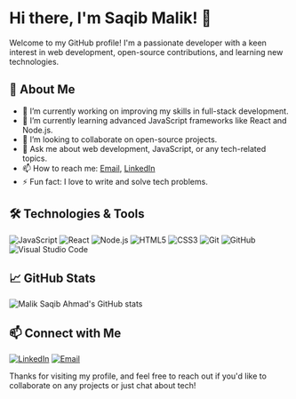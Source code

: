 # Hi there, I'm Saqib Malik! 👋

Welcome to my GitHub profile! I'm a passionate developer with a keen interest in web development, open-source contributions, and learning new technologies.

## 🚀 About Me

- 🔭 I’m currently working on improving my skills in full-stack development.
- 🌱 I’m currently learning advanced JavaScript frameworks like React and Node.js.
- 👯 I’m looking to collaborate on open-source projects.
- 💬 Ask me about web development, JavaScript, or any tech-related topics.
- 📫 How to reach me: [Email](mailto:maliksaqibahmad.dev@proton.me), [LinkedIn](https://www.linkedin.com/in/maliksaqibahmad/)
- ⚡ Fun fact: I love to write and solve tech problems.

## 🛠️ Technologies & Tools

![JavaScript](https://img.shields.io/badge/-JavaScript-333?style=flat-square&logo=javascript)
![React](https://img.shields.io/badge/-React-333?style=flat-square&logo=react)
![Node.js](https://img.shields.io/badge/-Node.js-333?style=flat-square&logo=node.js)
![HTML5](https://img.shields.io/badge/-HTML5-333?style=flat-square&logo=html5)
![CSS3](https://img.shields.io/badge/-CSS3-333?style=flat-square&logo=css3)
![Git](https://img.shields.io/badge/-Git-333?style=flat-square&logo=git)
![GitHub](https://img.shields.io/badge/-GitHub-333?style=flat-square&logo=github)
![Visual Studio Code](https://img.shields.io/badge/-VSCode-333?style=flat-square&logo=visual-studio-code)

## 📈 GitHub Stats

![Malik Saqib Ahmad's GitHub stats](https://github-readme-stats.vercel.app/api?username=maliksaqibahmad&show_icons=true&theme=dark)

## 📫 Connect with Me

[![LinkedIn](https://img.shields.io/badge/-LinkedIn-333?style=flat-square&logo=linkedin)](https://www.linkedin.com/in/maliksaqibahmad/)
[![Email](https://img.shields.io/badge/-Email-333?style=flat-square&logo=gmail)](mailto:maliksaqibahmad.dev@proton.me)

Thanks for visiting my profile, and feel free to reach out if you'd like to collaborate on any projects or just chat about tech!
